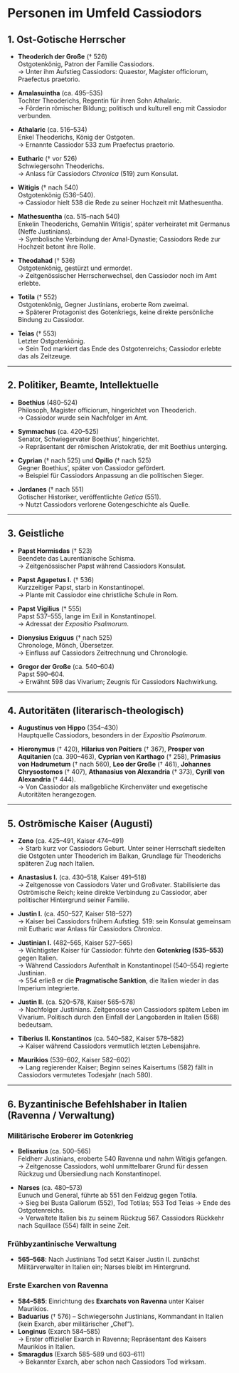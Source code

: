 # Personen im Umfeld Cassiodors

## 1. Ost-Gotische Herrscher
- **Theoderich der Große** († 526)  
  Ostgotenkönig, Patron der Familie Cassiodors.  
  → Unter ihm Aufstieg Cassiodors: Quaestor, Magister officiorum, Praefectus praetorio.  

- **Amalasuintha** (ca. 495–535)  
  Tochter Theoderichs, Regentin für ihren Sohn Athalaric.  
  → Förderin römischer Bildung; politisch und kulturell eng mit Cassiodor verbunden.  

- **Athalaric** (ca. 516–534)  
  Enkel Theoderichs, König der Ostgoten.  
  → Ernannte Cassiodor 533 zum Praefectus praetorio.  

- **Eutharic** († vor 526)  
  Schwiegersohn Theoderichs.  
  → Anlass für Cassiodors *Chronica* (519) zum Konsulat.  

- **Witigis** († nach 540)  
  Ostgotenkönig (536–540).  
  → Cassiodor hielt 538 die Rede zu seiner Hochzeit mit Mathesuentha.  

- **Mathesuentha** (ca. 515–nach 540)  
  Enkelin Theoderichs, Gemahlin Witigis’, später verheiratet mit Germanus (Neffe Justinians).  
  → Symbolische Verbindung der Amal-Dynastie; Cassiodors Rede zur Hochzeit betont ihre Rolle.  

- **Theodahad** († 536)  
  Ostgotenkönig, gestürzt und ermordet.  
  → Zeitgenössischer Herrscherwechsel, den Cassiodor noch im Amt erlebte.  

- **Totila** († 552)  
  Ostgotenkönig, Gegner Justinians, eroberte Rom zweimal.  
  → Späterer Protagonist des Gotenkriegs, keine direkte persönliche Bindung zu Cassiodor.  

- **Teias** († 553)  
  Letzter Ostgotenkönig.  
  → Sein Tod markiert das Ende des Ostgotenreichs; Cassiodor erlebte das als Zeitzeuge.  

---

## 2. Politiker, Beamte, Intellektuelle
- **Boethius** (480–524)  
  Philosoph, Magister officiorum, hingerichtet von Theoderich.  
  → Cassiodor wurde sein Nachfolger im Amt.  

- **Symmachus** (ca. 420–525)  
  Senator, Schwiegervater Boethius’, hingerichtet.  
  → Repräsentant der römischen Aristokratie, der mit Boethius unterging.  

- **Cyprian** († nach 525) und **Opilio** († nach 525)  
  Gegner Boethius’, später von Cassiodor gefördert.  
  → Beispiel für Cassiodors Anpassung an die politischen Sieger.  

- **Jordanes** († nach 551)  
  Gotischer Historiker, veröffentlichte *Getica* (551).  
  → Nutzt Cassiodors verlorene Gotengeschichte als Quelle.  

---

## 3. Geistliche
- **Papst Hormisdas** († 523)  
  Beendete das Laurentianische Schisma.  
  → Zeitgenössischer Papst während Cassiodors Konsulat.  

- **Papst Agapetus I.** († 536)  
  Kurzzeitiger Papst, starb in Konstantinopel.  
  → Plante mit Cassiodor eine christliche Schule in Rom.  

- **Papst Vigilius** († 555)  
  Papst 537–555, lange im Exil in Konstantinopel.  
  → Adressat der *Expositio Psalmorum*.  

- **Dionysius Exiguus** († nach 525)  
  Chronologe, Mönch, Übersetzer.  
  → Einfluss auf Cassiodors Zeitrechnung und Chronologie.  

- **Gregor der Große** (ca. 540–604)  
  Papst 590–604.  
  → Erwähnt 598 das Vivarium; Zeugnis für Cassiodors Nachwirkung.  

---

## 4. Autoritäten (literarisch-theologisch)
- **Augustinus von Hippo** (354–430)  
  Hauptquelle Cassiodors, besonders in der *Expositio Psalmorum*.  

- **Hieronymus** († 420), **Hilarius von Poitiers** († 367), **Prosper von Aquitanien** (ca. 390–463), **Cyprian von Karthago** († 258), **Primasius von Hadrumetum** († nach 560), **Leo der Große** († 461), **Johannes Chrysostomos** († 407), **Athanasius von Alexandria** († 373), **Cyrill von Alexandria** († 444).  
  → Von Cassiodor als maßgebliche Kirchenväter und exegetische Autoritäten herangezogen.  


---

## 5. Oströmische Kaiser (Augusti)

- **Zeno** (ca. 425–491, Kaiser 474–491)  
  → Starb kurz vor Cassiodors Geburt. Unter seiner Herrschaft siedelten die Ostgoten unter Theoderich im Balkan, Grundlage für Theoderichs späteren Zug nach Italien.  

- **Anastasius I.** (ca. 430–518, Kaiser 491–518)  
  → Zeitgenosse von Cassiodors Vater und Großvater. Stabilisierte das Oströmische Reich; keine direkte Verbindung zu Cassiodor, aber politischer Hintergrund seiner Familie.  

- **Justin I.** (ca. 450–527, Kaiser 518–527)  
  → Kaiser bei Cassiodors frühem Aufstieg. 519: sein Konsulat gemeinsam mit Eutharic war Anlass für Cassiodors *Chronica*.  

- **Justinian I.** (482–565, Kaiser 527–565)  
  → Wichtigster Kaiser für Cassiodor: führte den **Gotenkrieg (535–553)** gegen Italien.  
  → Während Cassiodors Aufenthalt in Konstantinopel (540–554) regierte Justinian.  
  → 554 erließ er die **Pragmatische Sanktion**, die Italien wieder in das Imperium integrierte.  

- **Justin II.** (ca. 520–578, Kaiser 565–578)  
  → Nachfolger Justinians. Zeitgenosse von Cassiodors spätem Leben im Vivarium. Politisch durch den Einfall der Langobarden in Italien (568) bedeutsam.  

- **Tiberius II. Konstantinos** (ca. 540–582, Kaiser 578–582)  
  → Kaiser während Cassiodors vermutlich letzten Lebensjahre.  

- **Maurikios** (539–602, Kaiser 582–602)  
  → Lang regierender Kaiser; Beginn seines Kaisertums (582) fällt in Cassiodors vermutetes Todesjahr (nach 580).  

---

## 6. Byzantinische Befehlshaber in Italien (Ravenna / Verwaltung)

### Militärische Eroberer im Gotenkrieg
- **Belisarius** (ca. 500–565)  
  Feldherr Justinians, eroberte 540 Ravenna und nahm Witigis gefangen.  
  → Zeitgenosse Cassiodors, wohl unmittelbarer Grund für dessen Rückzug und Übersiedlung nach Konstantinopel.  

- **Narses** (ca. 480–573)  
  Eunuch und General, führte ab 551 den Feldzug gegen Totila.  
  → Sieg bei Busta Gallorum (552), Tod Totilas; 553 Tod Teias → Ende des Ostgotenreichs.  
  → Verwaltete Italien bis zu seinem Rückzug 567. Cassiodors Rückkehr nach Squillace (554) fällt in seine Zeit.  

### Frühbyzantinische Verwaltung
- **565–568**: Nach Justinians Tod setzt Kaiser Justin II. zunächst Militärverwalter in Italien ein; Narses bleibt im Hintergrund.  

### Erste Exarchen von Ravenna
- **584–585**: Einrichtung des **Exarchats von Ravenna** unter Kaiser Maurikios.  
- **Baduarius** († 576) – Schwiegersohn Justinians, Kommandant in Italien (kein Exarch, aber militärischer „Chef“).  
- **Longinus** (Exarch 584–585)  
  → Erster offizieller Exarch in Ravenna; Repräsentant des Kaisers Maurikios in Italien.  
- **Smaragdus** (Exarch 585–589 und 603–611)  
  → Bekannter Exarch, aber schon nach Cassiodors Tod wirksam.  

